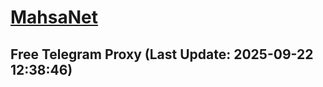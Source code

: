 
# [MahsaNet](https://t.me/mahsa_net)
## Free Telegram Proxy (Last Update: 2025-09-22 12:38:46)

    